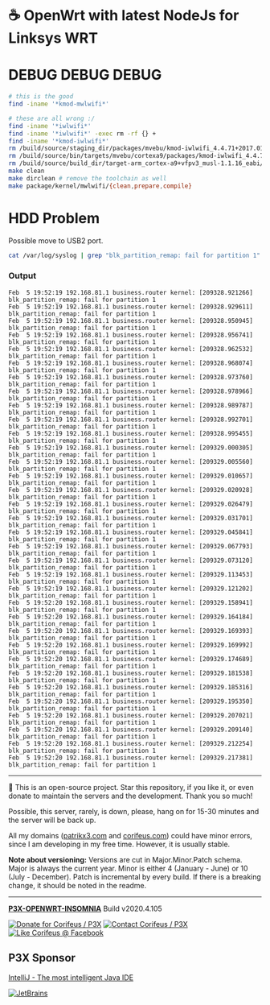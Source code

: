 [//]: #@corifeus-header

# ☕ OpenWrt with latest NodeJs for Linksys WRT

                        
[//]: #@corifeus-header:end
# DEBUG DEBUG DEBUG

```bash
# this is the good
find -iname '*kmod-mwlwifi*'

# these are all wrong :/
find -iname '*iwlwifi*'
find -iname '*iwlwifi*' -exec rm -rf {} +
find -iname '*kmod-iwlwifi*'
rm /build/source/staging_dir/packages/mvebu/kmod-iwlwifi_4.4.71+2017.01.41-2_arm_cortex-a9_vfpv3.ipk
rm /build/source/bin/targets/mvebu/cortexa9/packages/kmod-iwlwifi_4.4.71+2017.01.41-2_arm_cortex-a9_vfpv3.ipk
rm /build/source/build_dir/target-arm_cortex-a9+vfpv3_musl-1.1.16_eabi/openwrt-imagebuilder-17.01.4-mvebu.Linux-x86_64/packages/kmod-iwlwifi_4.4.71+2017.01.41-2_arm_cortex-a9_vfpv3.ipk
make clean
make dirclean # remove the toolchain as well 
make package/kernel/mwlwifi/{clean,prepare,compile}
```


# HDD Problem

Possible move to USB2 port.

```bash
cat /var/log/syslog | grep "blk_partition_remap: fail for partition 1"
```

### Output

```text
Feb  5 19:52:19 192.168.81.1 business.router kernel: [209328.921266] blk_partition_remap: fail for partition 1
Feb  5 19:52:19 192.168.81.1 business.router kernel: [209328.929611] blk_partition_remap: fail for partition 1
Feb  5 19:52:19 192.168.81.1 business.router kernel: [209328.950945] blk_partition_remap: fail for partition 1
Feb  5 19:52:19 192.168.81.1 business.router kernel: [209328.956741] blk_partition_remap: fail for partition 1
Feb  5 19:52:19 192.168.81.1 business.router kernel: [209328.962532] blk_partition_remap: fail for partition 1
Feb  5 19:52:19 192.168.81.1 business.router kernel: [209328.968074] blk_partition_remap: fail for partition 1
Feb  5 19:52:19 192.168.81.1 business.router kernel: [209328.973760] blk_partition_remap: fail for partition 1
Feb  5 19:52:19 192.168.81.1 business.router kernel: [209328.978966] blk_partition_remap: fail for partition 1
Feb  5 19:52:19 192.168.81.1 business.router kernel: [209328.989787] blk_partition_remap: fail for partition 1
Feb  5 19:52:19 192.168.81.1 business.router kernel: [209328.992701] blk_partition_remap: fail for partition 1
Feb  5 19:52:19 192.168.81.1 business.router kernel: [209328.995455] blk_partition_remap: fail for partition 1
Feb  5 19:52:19 192.168.81.1 business.router kernel: [209329.000305] blk_partition_remap: fail for partition 1
Feb  5 19:52:19 192.168.81.1 business.router kernel: [209329.005560] blk_partition_remap: fail for partition 1
Feb  5 19:52:19 192.168.81.1 business.router kernel: [209329.010657] blk_partition_remap: fail for partition 1
Feb  5 19:52:19 192.168.81.1 business.router kernel: [209329.020928] blk_partition_remap: fail for partition 1
Feb  5 19:52:19 192.168.81.1 business.router kernel: [209329.026479] blk_partition_remap: fail for partition 1
Feb  5 19:52:19 192.168.81.1 business.router kernel: [209329.031701] blk_partition_remap: fail for partition 1
Feb  5 19:52:19 192.168.81.1 business.router kernel: [209329.045841] blk_partition_remap: fail for partition 1
Feb  5 19:52:19 192.168.81.1 business.router kernel: [209329.067793] blk_partition_remap: fail for partition 1
Feb  5 19:52:19 192.168.81.1 business.router kernel: [209329.073120] blk_partition_remap: fail for partition 1
Feb  5 19:52:19 192.168.81.1 business.router kernel: [209329.113453] blk_partition_remap: fail for partition 1
Feb  5 19:52:19 192.168.81.1 business.router kernel: [209329.121202] blk_partition_remap: fail for partition 1
Feb  5 19:52:20 192.168.81.1 business.router kernel: [209329.158941] blk_partition_remap: fail for partition 1
Feb  5 19:52:20 192.168.81.1 business.router kernel: [209329.164184] blk_partition_remap: fail for partition 1
Feb  5 19:52:20 192.168.81.1 business.router kernel: [209329.169393] blk_partition_remap: fail for partition 1
Feb  5 19:52:20 192.168.81.1 business.router kernel: [209329.169992] blk_partition_remap: fail for partition 1
Feb  5 19:52:20 192.168.81.1 business.router kernel: [209329.174689] blk_partition_remap: fail for partition 1
Feb  5 19:52:20 192.168.81.1 business.router kernel: [209329.181538] blk_partition_remap: fail for partition 1
Feb  5 19:52:20 192.168.81.1 business.router kernel: [209329.185316] blk_partition_remap: fail for partition 1
Feb  5 19:52:20 192.168.81.1 business.router kernel: [209329.195350] blk_partition_remap: fail for partition 1
Feb  5 19:52:20 192.168.81.1 business.router kernel: [209329.207021] blk_partition_remap: fail for partition 1
Feb  5 19:52:20 192.168.81.1 business.router kernel: [209329.209140] blk_partition_remap: fail for partition 1
Feb  5 19:52:20 192.168.81.1 business.router kernel: [209329.212254] blk_partition_remap: fail for partition 1
Feb  5 19:52:20 192.168.81.1 business.router kernel: [209329.217381] blk_partition_remap: fail for partition 1
```

[//]: #@corifeus-footer

---

🙏 This is an open-source project. Star this repository, if you like it, or even donate to maintain the servers and the development. Thank you so much!

Possible, this server, rarely, is down, please, hang on for 15-30 minutes and the server will be back up.

All my domains ([patrikx3.com](https://patrikx3.com) and [corifeus.com](https://corifeus.com)) could have minor errors, since I am developing in my free time. However, it is usually stable.

**Note about versioning:** Versions are cut in Major.Minor.Patch schema. Major is always the current year. Minor is either 4 (January - June) or 10 (July - December). Patch is incremental by every build. If there is a breaking change, it should be noted in the readme.


---

[**P3X-OPENWRT-INSOMNIA**](https://pages.corifeus.com/openwrt-insomnia) Build v2020.4.105

[![Donate for Corifeus / P3X](https://img.shields.io/badge/Donate-Corifeus-003087.svg)](https://www.paypal.com/cgi-bin/webscr?cmd=_s-xclick&hosted_button_id=QZVM4V6HVZJW6)  [![Contact Corifeus / P3X](https://img.shields.io/badge/Contact-P3X-ff9900.svg)](https://www.patrikx3.com/en/front/contact) [![Like Corifeus @ Facebook](https://img.shields.io/badge/LIKE-Corifeus-3b5998.svg)](https://www.facebook.com/corifeus.software)


## P3X Sponsor

[IntelliJ - The most intelligent Java IDE](https://www.jetbrains.com/?from=patrikx3)

[![JetBrains](https://cdn.corifeus.com/assets/svg/jetbrains-logo.svg)](https://www.jetbrains.com/?from=patrikx3)




[//]: #@corifeus-footer:end
